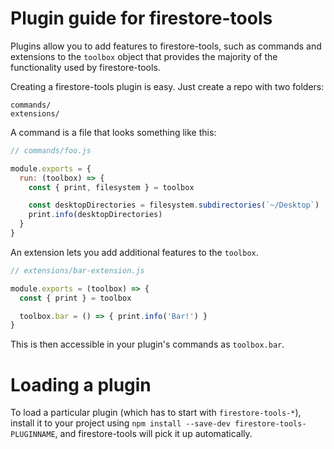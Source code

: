 # Plugin guide for firestore-tools

Plugins allow you to add features to firestore-tools, such as commands and
extensions to the `toolbox` object that provides the majority of the functionality
used by firestore-tools.

Creating a firestore-tools plugin is easy. Just create a repo with two folders:

```
commands/
extensions/
```

A command is a file that looks something like this:

```js
// commands/foo.js

module.exports = {
  run: (toolbox) => {
    const { print, filesystem } = toolbox

    const desktopDirectories = filesystem.subdirectories(`~/Desktop`)
    print.info(desktopDirectories)
  }
}
```

An extension lets you add additional features to the `toolbox`.

```js
// extensions/bar-extension.js

module.exports = (toolbox) => {
  const { print } = toolbox

  toolbox.bar = () => { print.info('Bar!') }
}
```

This is then accessible in your plugin's commands as `toolbox.bar`.

# Loading a plugin

To load a particular plugin (which has to start with `firestore-tools-*`),
install it to your project using `npm install --save-dev firestore-tools-PLUGINNAME`,
and firestore-tools will pick it up automatically.
